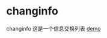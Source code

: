 # changinfo
 changinfo
这是一个信息交换列表
 [demo](https://johnzheng1994.github.io/changinfo/changinfo.html) 
